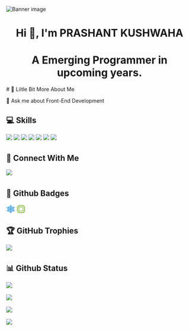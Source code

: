 ![Banner image](https://media.licdn.com/dms/image/D5616AQH7ijQy-s_IGg/profile-displaybackgroundimage-shrink_350_1400/0/1678175342242?e=1703116800&v=beta&t=XO66XambMBRerXI_e6YnN84V2Zb6tfPmrbrLFe8SjT4)
<h1 align="center">Hi 👋, I'm PRASHANT KUSHWAHA</h1>

<h1 align="center">A Emerging Programmer in upcoming years.</h1>
# 💫 Liitle Bit More About Me
<p>💬 Ask me about Front-End Development</p>

## 💻 Skills
<p>
<img src="https://img.shields.io/badge/c-%2300599C.svg?style=for-the-badge&logo=c&logoColor=white" style="margin-bottom: 4px;" height="30px">
<img src="https://img.shields.io/badge/javascript-%23323330.svg?style=for-the-badge&logo=javascript&logoColor=%23F7DF1E" style="margin-bottom: 4px;" height="30px">
<img src="https://img.shields.io/badge/html5-%23E34F26.svg?style=for-the-badge&logo=html5&logoColor=white" style="margin-bottom: 4px;" height="30px">
<img src="https://img.shields.io/badge/css3-%231572B6.svg?style=for-the-badge&logo=css3&logoColor=white" style="margin-bottom: 4px;" height="30px">
<img src="https://img.shields.io/badge/bootstrap-%23563D7C.svg?style=for-the-badge&logo=bootstrap&logoColor=white" style="margin-bottom: 4px;" height="30px">
<img src="https://img.shields.io/badge/react-%2320232a.svg?style=for-the-badge&logo=react&logoColor=%2361DAFB" style="margin-bottom: 4px;" height="30px">
<img src="https://img.shields.io/badge/git-%23F05033.svg?style=for-the-badge&logo=git&logoColor=white" style="margin-bottom: 4px;" height="30px">
</p>

## 👥 Connect With Me
<p>
<a href="https://linkedin.com/in/www.linkedin.com/in/prashant-kushwaha-0807a1255"><img src="https://img.shields.io/badge/linkedin-%230077B5.svg?style=for-the-badge&logo=linkedin&logoColor=white" style="margin-bottom: 4px;" height="30px" target="_blank"></a>
</p>

## 🌟 Github Badges
<p>
<img src="https://raw.githubusercontent.com/acervenky/animated-github-badges/master/assets/acbadge.gif" height="24px">
<img src="https://raw.githubusercontent.com/acervenky/animated-github-badges/master/assets/devbadge.gif" height="24px">
</p>

## 🏆 GitHub Trophies

<p><img src="https://github-profile-trophy.vercel.app/?username=kushwahaPrashant24">
</p>

## 📊 Github Status

<p><img src="https://github-readme-stats.vercel.app/api?username=kushwahaPrashant24&show_icons=true"><p>

<p><img src="https://metrics.lecoq.io/kushwahaPrashant24"><p>

<p><img src="https://github-readme-streak-stats.herokuapp.com/?user=kushwahaPrashant24"><p>

<p><img src="https://visitcount.itsvg.in/api?id=kushwahaPrashant24&label=Profile%20Views&color=12&icon=5&pretty=true"><p>
